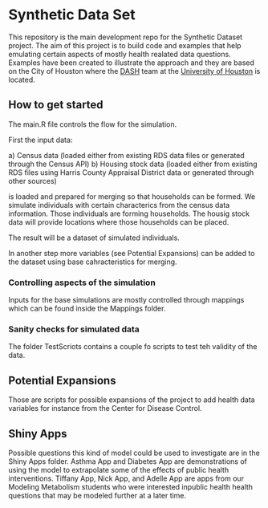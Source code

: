 # Synthetic Data Set

This repository is the main development repo for the Synthetic Dataset project. The aim of this project is to build code and examples that help emulating certain aspects of mostly health realated data questions. Examples have been created to illustrate the approach and they are based on the City of Houston where the [DASH](http://dash.hnet.uh.edu/DASH/) team at the [University of Houston](http://www.uh.edu/) is located. 

## How to get started

The main.R file controls the flow for the simulation.

First the input data:

a) Census data (loaded either from existing RDS data files or generated through the Census API)
b) Housing stock data (loaded either from existing RDS files using Harris County Appraisal District data or generated through other sources)

is loaded and prepared for merging so that households can be formed. We simulate individuals with certain characterics from the census data information. Those individuals are forming households.
The housig stock data will provide locations where those households can be placed.

The result will be a dataset of simulated individuals.

In another step more variables (see Potential Expansions) can be added to the dataset using base cahracteristics for merging.

### Controlling aspects of the simulation

Inputs for the base simulations are mostly controlled through mappings which can be found inside the Mappings folder.

### Sanity checks for simulated data

The folder TestScriots contains a couple fo scripts to test teh validity of the data.

## Potential Expansions

Those are scripts for possible expansions of the project  to add health data variables for instance from the Center for Disease Control.




## Shiny Apps
Possible questions this kind of model could be used to investigate are in the Shiny Apps folder. Asthma App and Diabetes App are demonstrations of using the model to extrapolate some of the effects of public health interventions. Tiffany App, Nick App, and Adelle App are apps from our Modeling Metabolism students who were interested inpublic health health questions that may be modeled further at a later time.


